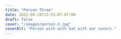 ```yaml
---
title: "Person Three"
date: 2022-09-18T13:53:07-07:00
draft: false
cover: "/images/person-3.jpg"
coverAlt: "Person with with hat with ear covers."
---
```


